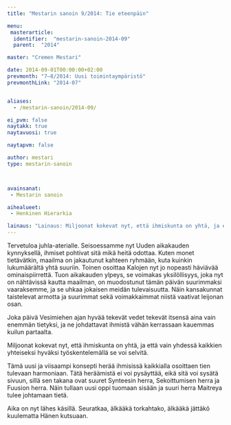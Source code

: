 ```yaml
---
title: "Mestarin sanoin 9/2014: Tie eteenpäin"

menu:
 masterarticle:
  identifier:  "mestarin-sanoin-2014-09"
  parent:  "2014"

master: "Cremen Mestari"

date: 2014-09-01T00:00:00+02:00
prevmonth: "7–8/2014: Uusi toimintaympäristö"
prevmonthLink: "2014-07"


aliases:
  - /mestarin-sanoin/2014-09/

ei_pvm: false
naytakk: true
naytavuosi: true

naytapvm: false

author: mestari
type: mestarin-sanoin



avainsanat:
 - Mestarin sanoin

aihealueet:
 - Henkinen Hierarkia

lainaus: "Lainaus: Miljoonat kokevat nyt, että ihmiskunta on yhtä, ja että vain yhdessä kaikkien yhteiseksi hyväksi työskentelemällä se voi selvitä."
---
```

<p>Tervetuloa juhla-aterialle. Seisoessamme nyt Uuden aikakauden kynnyksellä, ihmiset pohtivat sitä mikä heitä odottaa. Kuten monet tietävätkin, maailma on jakautunut kahteen ryhmään, kuta kuinkin lukumäärältä yhtä suuriin. Toinen osoittaa Kalojen nyt jo nopeasti häviävää ominaispiirrettä. Tuon aikakauden ylpeys, se voimakas yksilöllisyys, joka nyt on nähtävissä kautta maailman, on muodostunut tämän päivän suurimmaksi vaaraksemme, ja se uhkaa jokaisen meidän tulevaisuutta. Näin kansakunnat taistelevat armotta ja suurimmat sekä voimakkaimmat niistä vaativat leijonan osan.</p>
<p>Joka päivä Vesimiehen ajan hyvää tekevät vedet tekevät itsensä aina vain enemmän tietyksi, ja ne johdattavat ihmistä vähän kerrassaan kauemmas kuilun partaalta.</p>
<p>Miljoonat kokevat nyt, että ihmiskunta on yhtä, ja että vain yhdessä kaikkien yhteiseksi hyväksi työskentelemällä se voi selvitä.</p>
<p>Tämä uusi ja viisaampi konsepti herää ihmisissä kaikkialla osoittaen tien tulevaan harmoniaan. Tätä heräämistä ei voi pysäyttää, eikä sitä voi sysätä sivuun, sillä sen takana ovat suuret Synteesin herra, Sekoittumisen herra ja Fuusion herra. Näin tullaan uusi oppi tuomaan sisään ja suuri herra Maitreya tulee johtamaan tietä.</p>
<p>Aika on nyt lähes käsillä. Seuratkaa, älkääkä torkahtako, älkääkä jättäkö kuulematta Hänen kutsuaan.</p>